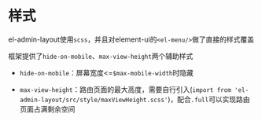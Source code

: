 # 样式

el-admin-layout使用`scss`，并且对element-ui的`<el-menu/>`做了直接的样式覆盖

框架提供了`hide-on-mobile`、`max-view-height`两个辅助样式

- `hide-on-mobile`：屏幕宽度<=`$max-mobile-width`时隐藏

- `max-view-height`：路由页面的最大高度，需要自行引入(`import from 'el-admin-layout/src/style/maxViewHeight.scss'`)，配合`.full`可以实现路由页面占满剩余空间

